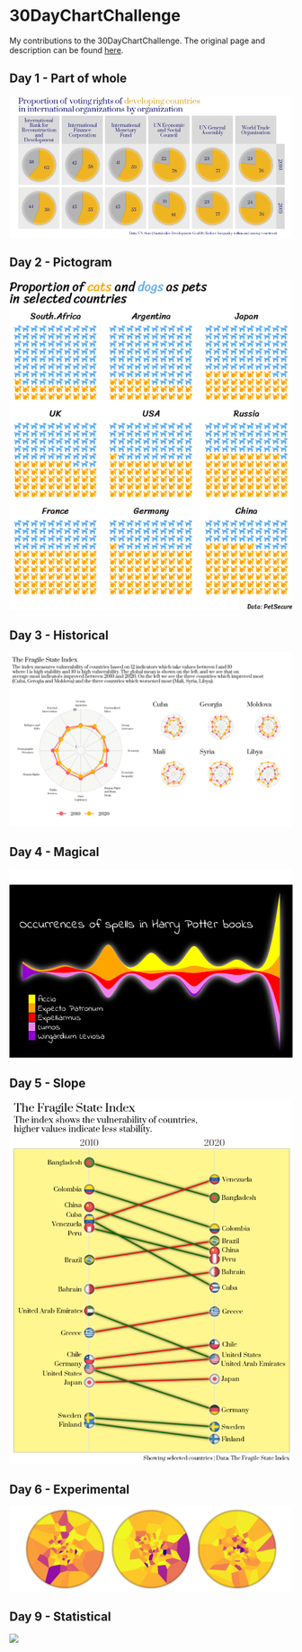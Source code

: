 # 30DayChartChallenge
 
My contributions to the 30DayChartChallenge. The original page and description can be found [here](https://github.com/Z3tt/30DayChartChallenge_Collection2021).

## Day 1 - Part of whole

![](day01_part_of_whole/plot.png)

## Day 2 - Pictogram

![](day02_pictogram/plot.png)

## Day 3 - Historical

![](day03_historical/plot.png)

## Day 4 - Magical

![](day04_magical/plot.png)

## Day 5 - Slope

![](day05_slope/plot.png)

## Day 6 - Experimental

![](day06_experimental/plot.png)

## Day 9 - Statistical

![](day09_statistical/plot.png)
